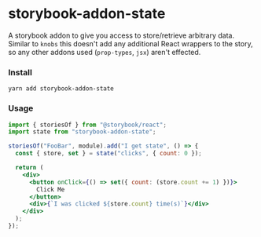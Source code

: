 # storybook-addon-state

A storybook addon to give you access to store/retrieve arbitrary data. Similar to `knobs` this doesn't add any additional React wrappers to the story, so any other addons used (`prop-types`, `jsx`) aren't effected.

### Install

```
yarn add storybook-addon-state
```

### Usage

```jsx
import { storiesOf } from "@storybook/react";
import state from "storybook-addon-state";

storiesOf("FooBar", module).add("I get state", () => {
  const { store, set } = state("clicks", { count: 0 });

  return (
    <div>
      <button onClick={() => set({ count: (store.count += 1) })}>
        Click Me
      </button>
      <div>{`I was clicked ${store.count} time(s)`}</div>
    </div>
  );
});
```

